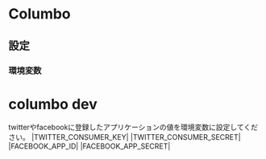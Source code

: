 # Columbo

## 設定

### 環境変数
# columbo dev
twitterやfacebookに登録したアプリケーションの値を環境変数に設定してください。
|TWITTER_CONSUMER_KEY|
|TWITTER_CONSUMER_SECRET|
|FACEBOOK_APP_ID|
|FACEBOOK_APP_SECRET|
